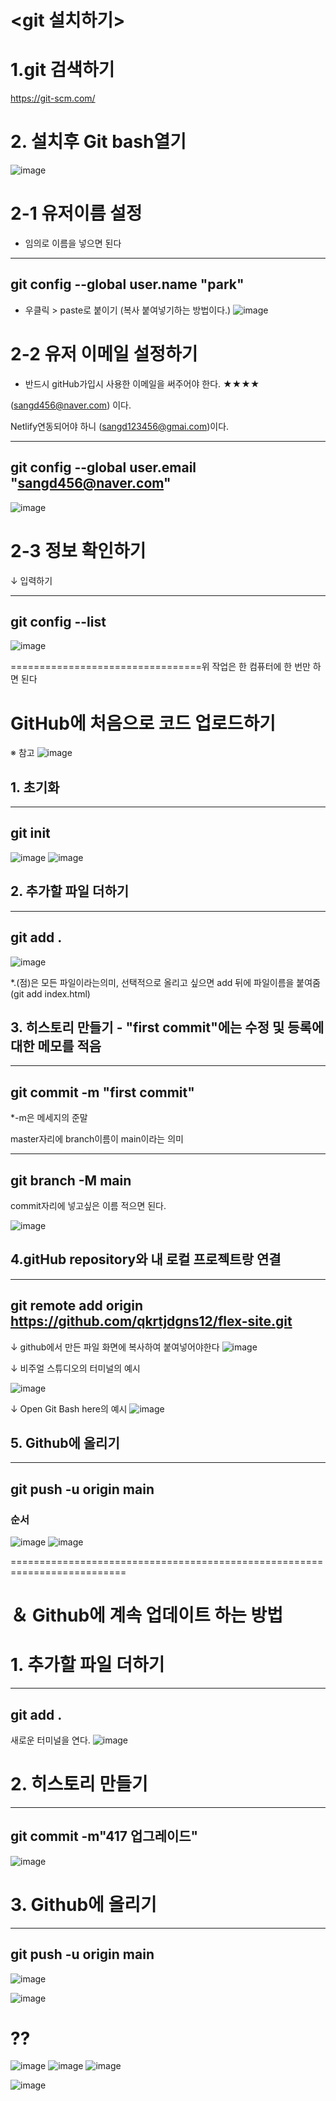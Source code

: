 # <git 설치하기>
# 1.git 검색하기 
https://git-scm.com/

# 2. 설치후 Git bash열기 
![image](https://github.com/qkrtjdgns12/spline-memo/assets/163283968/51a170f5-ba65-43e5-87d7-703dd96559ce)

# 2-1 유저이름 설정
- 임의로 이름을 넣으면 된다


---
git config --global user.name "park"
---


* 우클릭 > paste로 붙이기 (복사 붙여넣기하는 방법이다.)
![image](https://github.com/qkrtjdgns12/spline-memo/assets/163283968/56be2799-65b0-4828-8286-f87b50a1cf8b)


# 2-2 유저 이메일 설정하기
- 반드시 gitHub가입시 사용한 이메일을 써주어야 한다. ★★★★

(sangd456@naver.com) 이다.

Netlify연동되어야 하니 (sangd123456@gmai.com)이다.

---
git config --global user.email "sangd456@naver.com"
---

![image](https://github.com/qkrtjdgns12/spline-memo/assets/163283968/6a813935-5e24-4d5b-bd08-1203ce010d77)


# 2-3 정보 확인하기

↓ 입력하기

---
git config --list
---

![image](https://github.com/qkrtjdgns12/spline-memo/assets/163283968/170e57d6-84d2-4467-be8f-7320684f3a49)


=================================위 작업은 한 컴퓨터에 한 번만 하면 된다

# GitHub에 처음으로 코드 업로드하기

※ 참고
![image](https://github.com/qkrtjdgns12/spline-memo/assets/163283968/14f6ee6e-c7a1-4a74-bc71-dffb6b62c269)

## 1. 초기화

 ---
 git init
 ---
 
 ![image](https://github.com/qkrtjdgns12/spline-memo/assets/163283968/a9b7e8c9-7dcb-422b-8757-8d797e2499f5)
![image](https://github.com/qkrtjdgns12/spline-memo/assets/163283968/66ab2e1e-f0bb-4680-b00b-f5c4145b9426)

## 2. 추가할 파일 더하기

 ---
 git add .
 ---
![image](https://github.com/qkrtjdgns12/spline-memo/assets/163283968/8c4fa614-9190-46bf-95cf-64110001f68f)



*.(점)은 모든 파일이라는의미, 선택적으로 올리고 싶으면 add 뒤에 파일이름을 붙여줌 (git add index.html)

## 3. 히스토리 만들기 - "first commit"에는 수정 및 등록에 대한 메모를 적음

 ---
 git commit -m "first commit"
 ---
 *-m은 메세지의 준말
 

master자리에 branch이름이 main이라는 의미

 ---
 git branch -M main
 ---
 
commit자리에 넣고싶은 이름 적으면 된다.

![image](https://github.com/qkrtjdgns12/spline-memo/assets/163283968/ad6b46b7-50ec-4d5b-8120-941e8b3639ef)


## 4.gitHub repository와 내 로컬 프로젝트랑 연결

---
git remote add origin https://github.com/qkrtjdgns12/flex-site.git
---

↓ github에서 만든 파일 화면에 복사하여 붙여넣어야한다
![image](https://github.com/qkrtjdgns12/spline-memo/assets/163283968/9378e83f-6dd9-4903-b23e-3ddfb6adae49)


↓ 비주얼 스튜디오의 터미널의 예시

![image](https://github.com/qkrtjdgns12/spline-memo/assets/163283968/d8df1220-dad3-4964-a614-4b2b4533f037)

↓ Open Git Bash here의 예시
![image](https://github.com/qkrtjdgns12/spline-memo/assets/163283968/7c6a7567-1d54-4bdf-969d-7909e4ef4d1c)


## 5. Github에 올리기

---
git push -u origin main
---


### 순서
![image](https://github.com/qkrtjdgns12/spline-memo/assets/163283968/4a3feaa4-29b6-4302-b3ca-067ebd48c8f1)
![image](https://github.com/qkrtjdgns12/spline-memo/assets/163283968/a3e4911b-9a5f-46eb-ad77-ac89e84988bc)




==========================================================================
# ＆ Github에 계속 업데이트 하는 방법 

# 1. 추가할 파일 더하기 

---
git add .
---

새로운 터미널을 연다.
![image](https://github.com/qkrtjdgns12/spline-memo/assets/163283968/16f5c61b-c887-4595-a14b-758b047f8bda)


# 2. 히스토리 만들기

---
git commit -m"417 업그레이드"
---

![image](https://github.com/qkrtjdgns12/spline-memo/assets/163283968/84339910-04a4-44b0-94fe-2e6a66c658ed)


# 3. Github에 올리기

---
git push -u origin main
---

![image](https://github.com/qkrtjdgns12/spline-memo/assets/163283968/137d35b3-b8de-49be-9439-c582026a0083)

![image](https://github.com/qkrtjdgns12/spline-memo/assets/163283968/4b627891-8f2f-4814-be7c-514b46212506)


# ??
![image](https://github.com/qkrtjdgns12/spline-memo/assets/163283968/593b1785-eb46-4b5b-8bb2-5219723d61f8)
![image](https://github.com/qkrtjdgns12/spline-memo/assets/163283968/e1cd1d0d-3e89-4f2c-9a55-6be04edf5afc)
![image](https://github.com/qkrtjdgns12/spline-memo/assets/163283968/06ce6e6d-9428-4e71-8f35-0d5f2a68e2ef)

![image](https://github.com/qkrtjdgns12/spline-memo/assets/163283968/90de54ab-50fe-4fd4-a13c-a28697024a17)






 
